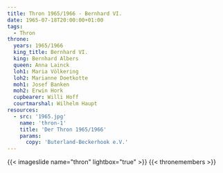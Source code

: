```yaml
---
title: Thron 1965/1966 - Bernhard VI.
date: 1965-07-18T20:00:00+01:00
tags:
  - Thron
throne:
  years: 1965/1966
  king_title: Bernhard VI.
  king: Bernhard Albers
  queen: Anna Lainck
  loh1: Maria Völkering
  loh2: Marianne Doetkotte
  moh1: Josef Banken
  moh2: Erwin Hork
  cupbearer: Willi Hoff
  courtmarshal: Wilhelm Haupt
resources:
  - src: '1965.jpg'
    name: 'thron-1'
    title: 'Der Thron 1965/1966'
    params:
      copy: 'Buterland-Beckerhook e.V.'
---
```

{{< imageslide name="thron" lightbox="true" >}}
{{< thronemembers >}}
